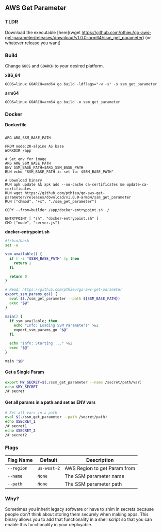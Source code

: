 ## AWS Get Parameter

### TLDR
Download the executable [here](wget https://github.com/pthieu/go-aws-get-parameter/releases/download/v1.0.0-arm64/ssm_get_parameter) (or whatever release you want)

### Build
Change `GOOS` and `GOARCH` to your desired platform.

**x86_64**
```
GOOS=linux GOARCH=amd64 go build -ldflags="-w -s" -o ssm_get_parameter
```

**arm64**
```
GOOS=linux GOARCH=arm64 go build -o ssm_get_parameter
```


### Docker
**Dockerfile**
```docker

ARG ARG_SSM_BASE_PATH

FROM node:20-alpine AS base
WORKDIR /app

# Set env for image
ARG ARG_SSM_BASE_PATH
ENV SSM_BASE_PATH=$ARG_SSM_BASE_PATH
RUN echo "SSM_BASE_PATH is set to: $SSM_BASE_PATH"

# Download binary
RUN apk update && apk add --no-cache ca-certificates && update-ca-certificates
RUN wget https://github.com/pthieu/go-aws-get-parameter/releases/download/v1.0.0-arm64/ssm_get_parameter
RUN ["chmod", "+x", "./ssm_get_parameter"]

COPY --from=builder /app/docker-entrypoint.sh ./

ENTRYPOINT [ "sh", "docker-entrypoint.sh" ]
CMD ["node", "server.js"]
```

**docker-entrypoint.sh**
```sh
#!/bin/bash
set -e

ssm_available() {
  if [ -z "$SSM_BASE_PATH" ]; then
    return 1
  fi

  return 0
}

# Read: https://github.com/pthieu/go-aws-get-parameter
export_ssm_params_go() {
  eval $(./ssm_get_parameter --path ${SSM_BASE_PATH})
  exec "$@"
}

main() {
  if ssm_available; then
    echo "Info: Loading SSM Parameters" >&2
    export_ssm_params_go "$@"
  fi

  echo "Info: Starting ..." >&2
  exec "$@"
}

main "$@"
```

#### Get a Single Param

```sh
export MY_SECRET=$(./ssm_get_parameter --name /secret/path/var)
echo $MY_SECRET
/# secret
```

#### Get all params in a path and set as ENV vars

```sh
# Set all vars in a path
eval $(./ssm_get_parameter --path /secret/path)
echo $SECRET_1
/# secret1
echo $SECRET_2
/# secret2
```

### Flags
| Flag Name | Default | Description |
| --------- | ------- | ----------- |
| `--region` | `us-west-2` | AWS Region to get Param from |
| `--name`| `None` | The SSM parameter name |
| `--path` | `None` | The SSM parameter path |

### Why?

Sometimes you inherit legacy software or have to shim in secrets because people don't think about storing them securely when making apps. This binary allows you to add that functionality in a shell script so that you can enable this functionality in your deployable.
